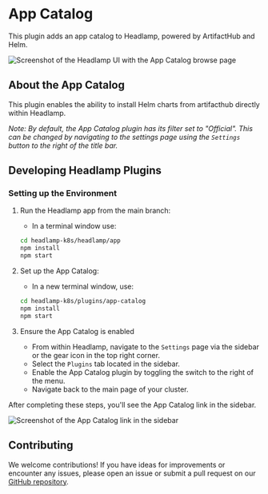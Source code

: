 # App Catalog

This plugin adds an app catalog to Headlamp, powered by ArtifactHub and Helm.

![Screenshot of the Headlamp UI with the App Catalog browse page](https://github.com/user-attachments/assets/eeee154a-9146-4132-9bb8-a9e57d863161 "Headlamp UI with App Catalog browse page")

## About the App Catalog

This plugin enables the ability to install Helm charts from artifacthub directly within Headlamp. 

*Note: By default, the App Catalog plugin has its filter set to "Official". This can be changed by navigating to the settings page using the `Settings` button to the right of the title bar.*

## Developing Headlamp Plugins

### Setting up the Environment

1. Run the Headlamp app from the main branch:

   - In a terminal window use:

   ```bash
   cd headlamp-k8s/headlamp/app
   npm install
   npm start
   ```

2. Set up the App Catalog:

   - In a new terminal window, use:

   ```bash
   cd headlamp-k8s/plugins/app-catalog
   npm install
   npm start
   ```

3. Ensure the App Catalog is enabled

   - From within Headlamp, navigate to the `Settings` page via the sidebar or the gear icon in the top right corner.
   - Select the `Plugins` tab located in the sidebar.
   - Enable the App Catalog plugin by toggling the switch to the right of the menu.
   - Navigate back to the main page of your cluster.



After completing these steps, you'll see the App Catalog link in the sidebar.

![Screenshot of the App Catalog link in the sidebar](https://github.com/user-attachments/assets/5ee65579-abfc-4820-bf83-bcc4e2bea0f5 "Screenshot of the App Catalog link in the sidebar")


## Contributing

We welcome contributions! If you have ideas for improvements or encounter any issues, please open an issue or submit a pull request on our [GitHub repository](https://github.com/headlamp-k8s/plugins).